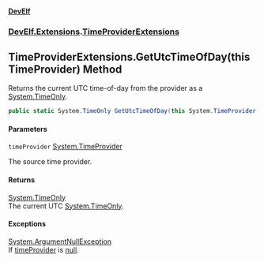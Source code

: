 #### [DevElf](README.md 'README')
### [DevElf\.Extensions](DevElf.Extensions.md 'DevElf\.Extensions').[TimeProviderExtensions](TimeProviderExtensions.md 'DevElf\.Extensions\.TimeProviderExtensions')

## TimeProviderExtensions\.GetUtcTimeOfDay\(this TimeProvider\) Method

Returns the current UTC time\-of\-day from the provider as a [System\.TimeOnly](https://learn.microsoft.com/en-us/dotnet/api/system.timeonly 'System\.TimeOnly')\.

```csharp
public static System.TimeOnly GetUtcTimeOfDay(this System.TimeProvider timeProvider);
```
#### Parameters

<a name='DevElf.Extensions.TimeProviderExtensions.GetUtcTimeOfDay(thisSystem.TimeProvider).timeProvider'></a>

`timeProvider` [System\.TimeProvider](https://learn.microsoft.com/en-us/dotnet/api/system.timeprovider 'System\.TimeProvider')

The source time provider\.

#### Returns
[System\.TimeOnly](https://learn.microsoft.com/en-us/dotnet/api/system.timeonly 'System\.TimeOnly')  
The current UTC [System\.TimeOnly](https://learn.microsoft.com/en-us/dotnet/api/system.timeonly 'System\.TimeOnly')\.

#### Exceptions

[System\.ArgumentNullException](https://learn.microsoft.com/en-us/dotnet/api/system.argumentnullexception 'System\.ArgumentNullException')  
If [timeProvider](TimeProviderExtensions.GetUtcTimeOfDay.BGDOQDAMLTGGQQS14AWAESZF6.md#DevElf.Extensions.TimeProviderExtensions.GetUtcTimeOfDay(thisSystem.TimeProvider).timeProvider 'DevElf\.Extensions\.TimeProviderExtensions\.GetUtcTimeOfDay\(this System\.TimeProvider\)\.timeProvider') is [null](https://docs.microsoft.com/en-us/dotnet/csharp/language-reference/keywords/null 'https://docs\.microsoft\.com/en\-us/dotnet/csharp/language\-reference/keywords/null')\.